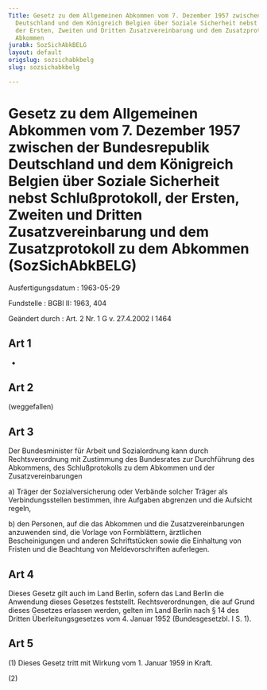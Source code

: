 ```yaml
---
Title: Gesetz zu dem Allgemeinen Abkommen vom 7. Dezember 1957 zwischen der Bundesrepublik
  Deutschland und dem Königreich Belgien über Soziale Sicherheit nebst Schlußprotokoll,
  der Ersten, Zweiten und Dritten Zusatzvereinbarung und dem Zusatzprotokoll zu dem
  Abkommen
jurabk: SozSichAbkBELG
layout: default
origslug: sozsichabkbelg
slug: sozsichabkbelg

---
```


# Gesetz zu dem Allgemeinen Abkommen vom 7. Dezember 1957 zwischen der Bundesrepublik Deutschland und dem Königreich Belgien über Soziale Sicherheit nebst Schlußprotokoll, der Ersten, Zweiten und Dritten Zusatzvereinbarung und dem Zusatzprotokoll zu dem Abkommen (SozSichAbkBELG)

Ausfertigungsdatum
:   1963-05-29

Fundstelle
:   BGBl II: 1963, 404

Geändert durch
:   Art. 2 Nr. 1 G v. 27.4.2002 I 1464

## Art 1

-

## Art 2

(weggefallen)

## Art 3

Der Bundesminister für Arbeit und Sozialordnung kann durch
Rechtsverordnung mit Zustimmung des Bundesrates zur Durchführung des
Abkommens, des Schlußprotokolls zu dem Abkommen und der
Zusatzvereinbarungen

a)  Träger der Sozialversicherung oder Verbände solcher Träger als
    Verbindungsstellen bestimmen, ihre Aufgaben abgrenzen und die Aufsicht
    regeln,


b)  den Personen, auf die das Abkommen und die Zusatzvereinbarungen
    anzuwenden sind, die Vorlage von Formblättern, ärztlichen
    Bescheinigungen und anderen Schriftstücken sowie die Einhaltung von
    Fristen und die Beachtung von Meldevorschriften auferlegen.

## Art 4

Dieses Gesetz gilt auch im Land Berlin, sofern das Land Berlin die
Anwendung dieses Gesetzes feststellt. Rechtsverordnungen, die auf
Grund dieses Gesetzes erlassen werden, gelten im Land Berlin nach § 14
des Dritten Überleitungsgesetzes vom 4. Januar 1952 (Bundesgesetzbl. I
S. 1).

## Art 5

(1) Dieses Gesetz tritt mit Wirkung vom 1. Januar 1959 in Kraft.

(2)

